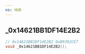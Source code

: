 ```yaml
---
ns: HUD
---
```

## _0x14621BB1DF14E2B2

```c
// 0x14621BB1DF14E2B2 0xB9392CE7
void _0x14621BB1DF14E2B2();
```


